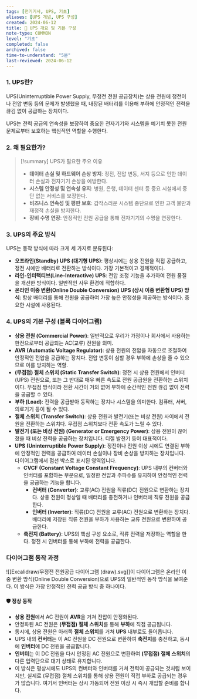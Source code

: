```yaml
---
tags: [전기기사, UPS, 기초]
aliases: [UPS 개념, UPS 구성]
created: 2024-06-12
title: 📝 UPS 개요 및 기본 구성
note-type: COMMON
level: "기초"
completed: false
archived: false
time-to-understand: "5분"
last-reviewed: 2024-06-12
---
```


### 1. UPS란?
UPS(Uninterruptible Power Supply, 무정전 전원 공급장치)는 상용 전원에 정전이나 전압 변동 등의 문제가 발생했을 때, 내장된 배터리를 이용해 부하에 안정적인 전력을 끊김 없이 공급하는 장치이다.

UPS는 전력 공급의 연속성을 보장하여 중요한 전자기기와 시스템을 예기치 못한 전원 문제로부터 보호하는 핵심적인 역할을 수행한다.

### 2. 왜 필요한가?

>[!summary] UPS가 필요한 주요 이유
>- **데이터 손실 및 하드웨어 손상 방지**: 정전, 전압 변동, 서지 등으로 인한 데이터 손실과 전자기기 손상을 예방한다.
>- **시스템 안정성 및 연속성 유지**: 병원, 은행, 데이터 센터 등 중요 시설에서 중단 없는 서비스를 보장한다.
>- **비즈니스 연속성 및 평판 보호**: 갑작스러운 시스템 중단으로 인한 고객 불만과 재정적 손실을 방지한다.
>- **장비 수명 연장**: 안정적인 전원 공급을 통해 전자기기의 수명을 연장한다.

### 3. UPS의 주요 방식
UPS는 동작 방식에 따라 크게 세 가지로 분류된다:

- **오프라인(Standby) UPS (대기형 UPS)**: 평상시에는 상용 전원을 직접 공급하고, 정전 시에만 배터리로 전환하는 방식이다. 가장 기본적이고 경제적이다.
- **라인-인터랙티브(Line-Interactive) UPS**: 전압 조정 기능을 추가하여 전원 품질을 개선한 방식이다. 일반적인 사무 환경에 적합하다.
- **온라인 이중 변환(Online Double Conversion) UPS (상시 이중 변환형 UPS) 방식**: 항상 배터리를 통해 전원을 공급하여 가장 높은 안정성을 제공하는 방식이다. 중요한 시설에 사용된다.

### 4. UPS의 기본 구성 (블록 다이어그램)



- **상용 전원 (Commercial Power)**: 일반적으로 우리가 가정이나 회사에서 사용하는 한전으로부터 공급되는 AC(교류) 전원을 의미.
- **AVR (Automatic Voltage Regulator)**: 상용 전원의 전압을 자동으로 조절하여 안정적인 전압을 공급하는 장치다. 전압 변동이 심할 경우 부하에 손상을 줄 수 있으므로 이를 방지하는 역할.
- **(무접점) 절체 스위치 (Static Transfer Switch)**: 정전 시 상용 전원에서 인버터(UPS) 전원으로, 또는 그 반대로 매우 빠른 속도로 전원 공급원을 전환하는 스위치이다. 무접점 방식이라 전환 시간이 거의 없어 부하에 순간적인 전원 끊김 없이 전력을 공급할 수 있다.
- **부하 (Load)**: 전력을 공급받아 동작하는 장치나 시스템을 의미한다. 컴퓨터, 서버, 의료기기 등이 될 수 있다.
- **절체 스위치 (Transfer Switch)**: 상용 전원과 발전기(또는 비상 전원) 사이에서 전원을 전환하는 스위치다. 무접점 스위치보다 전환 속도가 느릴 수 있다.
- **발전기 (또는 비상 전원) (Generator or Emergency Power)**: 상용 전원이 끊어졌을 때 비상 전력을 공급하는 장치입니다. 디젤 발전기 등이 대표적이다.
- **UPS (Uninterruptible Power Supply)**: 정전이나 전원 이상 시에도 연결된 부하에 안정적인 전력을 공급하여 데이터 손실이나 장비 손상을 방지하는 장치입니다. 다이어그램에서 점선 박스로 표시된 영역입니다.
    - **CVCF (Constant Voltage Constant Frequency)**: UPS 내부의 컨버터와 인버터를 포함하는 부분으로, 일정한 전압과 주파수를 유지하여 안정적인 전력을 공급하는 기능을 합니다.
        - **컨버터 (Converter)**: 교류(AC) 전원을 직류(DC) 전원으로 변환하는 장치다. 상용 전원이 정상일 때 배터리를 충전하거나 인버터에 직류 전원을 공급한다.
        - **인버터 (Inverter)**: 직류(DC) 전원을 교류(AC) 전원으로 변환하는 장치다. 배터리에 저장된 직류 전원을 부하가 사용하는 교류 전원으로 변환하여 공급한다.
    - **축전지 (Battery)**: UPS의 핵심 구성 요소로, 직류 전력을 저장하는 역할을 한다. 정전 시 인버터를 통해 부하에 전력을 공급한다.

### 다이어그램 동작 과정

![[Excalidraw/무정전 전원공급 다이어그램 (draw).svg]]이 다이어그램은 온라인 이중 변환 방식(Online Double Conversion)으로 UPS의 일반적인 동작 방식을 보여준다. 이 방식은 가장 안정적인 전력 공급 방식 중 하나이다.

#### 🛡️ 정상 동작

- **상용 전원**에서 AC 전원이 **AVR**을 거쳐 전압이 안정화된다.
- 안정화된 AC 전원은 **(무접점) 절체 스위치**를 통해 **부하**에 직접 공급됩니다.
- 동시에, 상용 전원은 아래쪽 **절체 스위치**를 거쳐 **UPS** 내부로도 들어옵니다.
- UPS 내의 **컨버터**는 이 AC 전원을 DC 전원으로 변환하여 **축전지**를 충전하고, 동시에 **인버터**에 DC 전원을 공급합니다.
- **인버터**는 이 DC 전원을 다시 안정된 AC 전원으로 변환하여 **(무접점) 절체 스위치**의 다른 입력단으로 대기 상태로 유지합니다.
- 이 방식은 평상시에도 UPS의 컨버터와 인버터를 거쳐 전력이 공급되는 것처럼 보이지만, 실제로 (무접점) 절체 스위치를 통해 상용 전원이 직접 부하로 공급되는 경우가 많습니다. 여기서 인버터는 상시 가동되어 전원 이상 시 즉시 개입할 준비를 합니다.